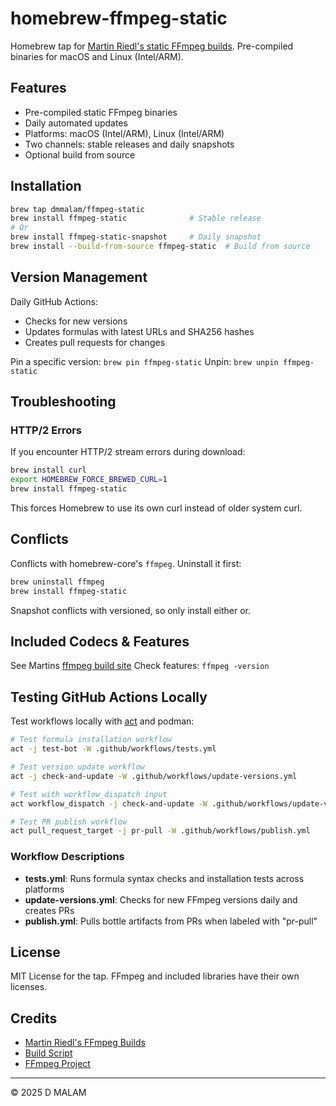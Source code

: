 # homebrew-ffmpeg-static

Homebrew tap for [Martin Riedl's static FFmpeg builds](https://ffmpeg.martin-riedl.de/). Pre-compiled binaries for macOS and Linux (Intel/ARM).

## Features

- Pre-compiled static FFmpeg binaries
- Daily automated updates
- Platforms: macOS (Intel/ARM), Linux (Intel/ARM)
- Two channels: stable releases and daily snapshots
- Optional build from source

## Installation

```bash
brew tap dmmalam/ffmpeg-static
brew install ffmpeg-static              # Stable release
# Or
brew install ffmpeg-static-snapshot     # Daily snapshot
brew install --build-from-source ffmpeg-static  # Build from source
```

## Version Management

Daily GitHub Actions:
- Checks for new versions
- Updates formulas with latest URLs and SHA256 hashes
- Creates pull requests for changes

Pin a specific version: `brew pin ffmpeg-static`
Unpin: `brew unpin ffmpeg-static`

## Troubleshooting

### HTTP/2 Errors

If you encounter HTTP/2 stream errors during download:
```bash
brew install curl
export HOMEBREW_FORCE_BREWED_CURL=1
brew install ffmpeg-static
```

This forces Homebrew to use its own curl instead of older system curl.

## Conflicts

Conflicts with homebrew-core's `ffmpeg`. Uninstall it first:
```bash
brew uninstall ffmpeg
brew install ffmpeg-static
```

Snapshot conflicts with versioned, so only install either or.

## Included Codecs & Features

See Martins [ffmpeg build site](https://ffmpeg.martin-riedl.de)
Check features: `ffmpeg -version`

## Testing GitHub Actions Locally

Test workflows locally with [act](https://github.com/nektos/act) and podman:

```bash
# Test formula installation workflow
act -j test-bot -W .github/workflows/tests.yml

# Test version update workflow
act -j check-and-update -W .github/workflows/update-versions.yml

# Test with workflow_dispatch input
act workflow_dispatch -j check-and-update -W .github/workflows/update-versions.yml --input force_update=true

# Test PR publish workflow
act pull_request_target -j pr-pull -W .github/workflows/publish.yml
```

### Workflow Descriptions

- **tests.yml**: Runs formula syntax checks and installation tests across platforms
- **update-versions.yml**: Checks for new FFmpeg versions daily and creates PRs
- **publish.yml**: Pulls bottle artifacts from PRs when labeled with "pr-pull"

## License

MIT License for the tap. FFmpeg and included libraries have their own licenses.

## Credits

- [Martin Riedl's FFmpeg Builds](https://ffmpeg.martin-riedl.de/)
- [Build Script](https://git.martin-riedl.de/ffmpeg/build-script)
- [FFmpeg Project](https://ffmpeg.org/)

---
© 2025 D MALAM
